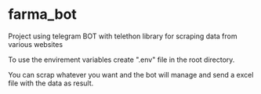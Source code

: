 # farma_bot
Project using telegram BOT with telethon library for scraping data from various websites

To use the envirement variables create ".env" file in the root directory.

You can scrap whatever you want and the bot will manage and send a excel file with the data as result.
